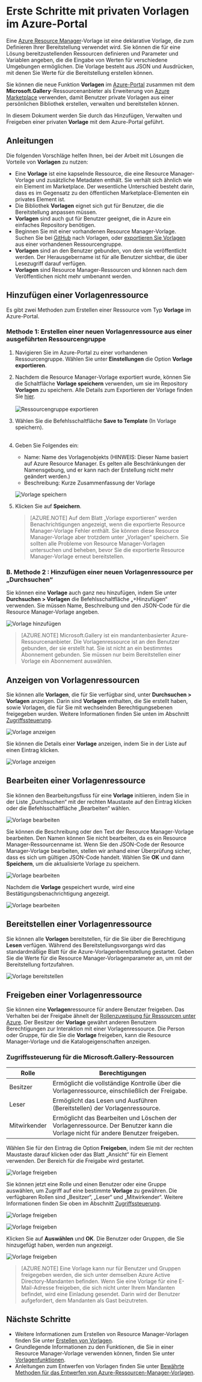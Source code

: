<properties
   pageTitle="Erste Schritte mit privaten Vorlagen | Microsoft Azure"
   description="Es wird beschrieben, wie Sie private Vorlagen mit dem Azure-Portal, der Azure-Befehlszeilenschnittstelle (CLI) oder PowerShell hinzufügen, verwalten und freigeben."
   services="marketplace-customer"
   documentationCenter=""
   authors="VybavaRamadoss"
   manager="asimm"
   editor=""
   tags="marketplace, azure-resource-manager"
   keywords=""/>

<tags
   ms.service="marketplace"
   ms.devlang="na"
   ms.topic="get-started-article"
   ms.tgt_pltfrm="na"
   ms.workload="na"
   ms.date="05/18/2016"
   ms.author="vybavar"/>

# Erste Schritte mit privaten Vorlagen im Azure-Portal

Eine [Azure Resource Manager](../resource-group-authoring-templates.md)-Vorlage ist eine deklarative Vorlage, die zum Definieren Ihrer Bereitstellung verwendet wird. Sie können die für eine Lösung bereitzustellenden Ressourcen definieren und Parameter und Variablen angeben, die die Eingabe von Werten für verschiedene Umgebungen ermöglichen. Die Vorlage besteht aus JSON und Ausdrücken, mit denen Sie Werte für die Bereitstellung erstellen können.

Sie können die neue Funktion **Vorlagen** im [Azure-Portal](https://portal.azure.com) zusammen mit dem **Microsoft.Gallery**-Ressourcenanbieter als Erweiterung von [Azure Marketplace](https://azure.microsoft.com/marketplace/) verwenden, damit Benutzer private Vorlagen aus einer persönlichen Bibliothek erstellen, verwalten und bereitstellen können.

In diesem Dokument werden Sie durch das Hinzufügen, Verwalten und Freigeben einer privaten **Vorlage** mit dem Azure-Portal geführt.

## Anleitungen

Die folgenden Vorschläge helfen Ihnen, bei der Arbeit mit Lösungen die Vorteile von **Vorlagen** zu nutzen:

- Eine **Vorlage** ist eine kapselnde Ressource, die eine Resource Manager-Vorlage und zusätzliche Metadaten enthält. Sie verhält sich ähnlich wie ein Element im Marketplace. Der wesentliche Unterschied besteht darin, dass es im Gegensatz zu den öffentlichen Marketplace-Elementen ein privates Element ist.
- Die Bibliothek **Vorlagen** eignet sich gut für Benutzer, die die Bereitstellung anpassen müssen.
- **Vorlagen** sind auch gut für Benutzer geeignet, die in Azure ein einfaches Repository benötigen.
- Beginnen Sie mit einer vorhandenen Resource Manager-Vorlage. Suchen Sie bei [GitHub](https://github.com/Azure/azure-quickstart-templates) nach Vorlagen, oder [exportieren Sie Vorlagen](https://azure.microsoft.com/blog/export-template/) aus einer vorhandenen Ressourcengruppe.
- **Vorlagen** sind an den Benutzer gebunden, von dem sie veröffentlicht werden. Der Herausgebername ist für alle Benutzer sichtbar, die über Lesezugriff darauf verfügen.
- **Vorlagen** sind Resource Manager-Ressourcen und können nach dem Veröffentlichen nicht mehr umbenannt werden.

## Hinzufügen einer Vorlagenressource

Es gibt zwei Methoden zum Erstellen einer Ressource vom Typ **Vorlage** im Azure-Portal.

### Methode 1: Erstellen einer neuen Vorlagenressource aus einer ausgeführten Ressourcengruppe

1. Navigieren Sie im Azure-Portal zu einer vorhandenen Ressourcengruppe. Wählen Sie unter **Einstellungen** die Option **Vorlage exportieren**.
2. Nachdem die Resource Manager-Vorlage exportiert wurde, können Sie die Schaltfläche **Vorlage speichern** verwenden, um sie im Repository **Vorlagen** zu speichern. Alle Details zum Exportieren der Vorlage finden Sie [hier](https://azure.microsoft.com/blog/export-template/). <br /><br /> ![Ressourcengruppe exportieren](media/rg-export-portal1.PNG) <br />

3. Wählen Sie die Befehlsschaltfläche **Save to Template** (In Vorlage speichern). <br /><br />

4. Geben Sie Folgendes ein:

    - Name: Name des Vorlagenobjekts (HINWEIS: Dieser Name basiert auf Azure Resource Manager. Es gelten alle Beschränkungen der Namensgebung, und er kann nach der Erstellung nicht mehr geändert werden.)
    - Beschreibung: Kurze Zusammenfassung der Vorlage

    ![Vorlage speichern](media/save-template-portal1.PNG) <br />

5. Klicken Sie auf **Speichern**.

    > [AZURE.NOTE] Auf dem Blatt „Vorlage exportieren“ werden Benachrichtigungen angezeigt, wenn die exportierte Resource Manager-Vorlage Fehler enthält. Sie können diese Resource Manager-Vorlage aber trotzdem unter „Vorlagen“ speichern. Sie sollten alle Probleme von Resource Manager-Vorlagen untersuchen und beheben, bevor Sie die exportierte Resource Manager-Vorlage erneut bereitstellen.

### B. Methode 2 : Hinzufügen einer neuen Vorlagenressource per „Durchsuchen“

Sie können eine **Vorlage** auch ganz neu hinzufügen, indem Sie unter **Durchsuchen > Vorlagen** die Befehlsschaltfläche „+Hinzufügen“ verwenden. Sie müssen Name, Beschreibung und den JSON-Code für die Resource Manager-Vorlage angeben.

![Vorlage hinzufügen](media/add-template-portal1.PNG) <br />

> [AZURE.NOTE] Microsoft.Gallery ist ein mandantenbasierter Azure-Ressourcenanbieter. Die Vorlagenressource ist an den Benutzer gebunden, der sie erstellt hat. Sie ist nicht an ein bestimmtes Abonnement gebunden. Sie müssen nur beim Bereitstellen einer Vorlage ein Abonnement auswählen.

## Anzeigen von Vorlagenressourcen

Sie können alle **Vorlagen**, die für Sie verfügbar sind, unter **Durchsuchen > Vorlagen** anzeigen. Darin sind **Vorlagen** enthalten, die Sie erstellt haben, sowie Vorlagen, die für Sie mit wechselnden Berechtigungsebenen freigegeben wurden. Weitere Informationen finden Sie unten im Abschnitt [Zugriffssteuerung](#access-control-for-a-tenant-resource-provider).

![Vorlage anzeigen](media/view-template-portal1.PNG) <br />

Sie können die Details einer **Vorlage** anzeigen, indem Sie in der Liste auf einen Eintrag klicken.

![Vorlage anzeigen](media/view-template-portal2c.png) <br />

## Bearbeiten einer Vorlagenressource

Sie können den Bearbeitungsfluss für eine **Vorlage** initiieren, indem Sie in der Liste „Durchsuchen“ mit der rechten Maustaste auf den Eintrag klicken oder die Befehlsschaltfläche „Bearbeiten“ wählen.

![Vorlage bearbeiten](media/edit-template-portal1a.PNG) <br />

Sie können die Beschreibung oder den Text der Resource Manager-Vorlage bearbeiten. Den Namen können Sie nicht bearbeiten, da es ein Resource Manager-Ressourcenname ist. Wenn Sie den JSON-Code der Resource Manager-Vorlage bearbeiten, stellen wir anhand einer Überprüfung sicher, dass es sich um gültigen JSON-Code handelt. Wählen Sie **OK** und dann **Speichern**, um die aktualisierte Vorlage zu speichern.

![Vorlage bearbeiten](media/edit-template-portal2a.PNG) <br />

Nachdem die **Vorlage** gespeichert wurde, wird eine Bestätigungsbenachrichtigung angezeigt.

![Vorlage bearbeiten](media/edit-template-portal3b.png) <br />

## Bereitstellen einer Vorlagenressource

Sie können alle **Vorlagen** bereitstellen, für die Sie über die Berechtigung **Lesen** verfügen. Während des Bereitstellungsvorgangs wird das standardmäßige Blatt für die Azure-Vorlagenbereitstellung gestartet. Geben Sie die Werte für die Resource Manager-Vorlagenparameter an, um mit der Bereitstellung fortzufahren.

![Vorlage bereitstellen](media/deploy-template-portal1b.png) <br />

## Freigeben einer Vorlagenressource

Sie können eine **Vorlagen**ressource für andere Benutzer freigeben. Das Verhalten bei der Freigabe ähnelt der [Rollenzuweisung für Ressourcen unter Azure](../active-directory/role-based-access-control-configure.md). Der Besitzer der **Vorlage** gewährt anderen Benutzern Berechtigungen zur Interaktion mit einer Vorlagenressource. Die Person oder Gruppe, für die Sie die **Vorlage** freigeben, kann die Resource Manager-Vorlage und die Katalogeigenschaften anzeigen.

### Zugriffssteuerung für die Microsoft.Gallery-Ressourcen

Rolle | Berechtigungen
---|----
Besitzer | Ermöglicht die vollständige Kontrolle über die Vorlagenressource, einschließlich der Freigabe.
Leser | Ermöglicht das Lesen und Ausführen (Bereitstellen) der Vorlagenressource.
Mitwirkender | Ermöglicht das Bearbeiten und Löschen der Vorlagenressource. Der Benutzer kann die Vorlage nicht für andere Benutzer freigeben.

Wählen Sie für den Eintrag die Option **Freigeben**, indem Sie mit der rechten Maustaste darauf klicken oder das Blatt „Ansicht“ für ein Element verwenden. Der Bereich für die Freigabe wird gestartet.

![Vorlage freigeben](media/share-template-portal1a.png) <br />

 Sie können jetzt eine Rolle und einen Benutzer oder eine Gruppe auswählen, um Zugriff auf eine bestimmte **Vorlage** zu gewähren. Die verfügbaren Rollen sind „Besitzer“, „Leser“ und „Mitwirkender“. Weitere Informationen finden Sie oben im Abschnitt [Zugriffssteuerung](#access-control-for-a-tenant-resource-provider).

![Vorlage freigeben](media/share-template-portal2b.png) <br />

![Vorlage freigeben](media/share-template-portal3b.png) <br />

Klicken Sie auf **Auswählen** und **OK**. Die Benutzer oder Gruppen, die Sie hinzugefügt haben, werden nun angezeigt.

![Vorlage freigeben](media/share-template-portal4b.png) <br />

> [AZURE.NOTE] Eine Vorlage kann nur für Benutzer und Gruppen freigegeben werden, die sich unter demselben Azure Active Directory-Mandanten befinden. Wenn Sie eine Vorlage für eine E-Mail-Adresse freigeben, die sich nicht unter Ihrem Mandanten befindet, wird eine Einladung gesendet. Darin wird der Benutzer aufgefordert, dem Mandanten als Gast beizutreten.

## Nächste Schritte

- Weitere Informationen zum Erstellen von Resource Manager-Vorlagen finden Sie unter [Erstellen von Vorlagen](../resource-group-authoring-templates.md).
- Grundlegende Informationen zu den Funktionen, die Sie in einer Resource Manager-Vorlage verwenden können, finden Sie unter [Vorlagenfunktionen](../resource-group-template-functions.md).
- Anleitungen zum Entwerfen von Vorlagen finden Sie unter [Bewährte Methoden für das Entwerfen von Azure-Ressourcen-Manager-Vorlagen](../best-practices-resource-manager-design-templates.md).

<!---HONumber=AcomDC_0622_2016-->